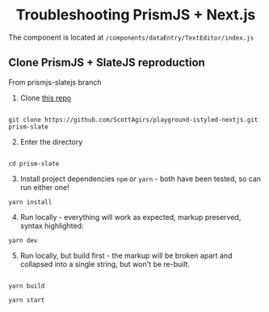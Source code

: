 <h1 align="center">Troubleshooting PrismJS + Next.js</h1>

The component is located at `/components/dataEntry/TextEditor/index.js`

## Clone PrismJS + SlateJS reproduction

From prismjs-slatejs branch

1. Clone [this repo](https://github.com/ScottAgirs/playground-istyled-nextjs)

```

git clone https://github.com/ScottAgirs/playground-istyled-nextjs.git prism-slate

```

2. Enter the directory

```

cd prism-slate

```

3. Install project dependencies
   `npm` or `yarn` - both have been tested, so can run either one!

`yarn install`

4. Run locally - everything will work as expected, markup preserved, syntax highlighted:

`yarn dev`

5. Run locally, but build first - the markup will be broken apart and collapsed into a single string, but won't be re-built.

```

yarn build

yarn start

```
